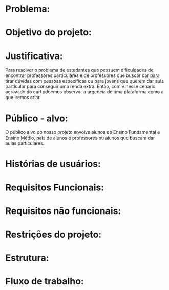 
# Problema:



# Objetivo do projeto:



# Justificativa:
Para resolver o problema de estudantes que possuem dificuldades de encontrar professores particulares e de professores que buscar dar para tirar dúvidas com pessoas específicas ou para jovens que querem dar aula particular para conseguir uma renda extra. Então, com v nesse cenário agravado do ead pdoemos observar a urgencia de uma plataforma como a que iremos criar. 

# Público - alvo: 

O público alvo do nosso projeto envolve alunos do Ensino Fundamental e Ensino Médio, pais de alunos e professores ou alunos que buscam dar aulas particulares. 

# Histórias de usuários:



# Requisitos Funcionais:



# Requisitos não funcionais:



# Restrições do projeto:



# Estrutura:


# Fluxo de trabalho:


